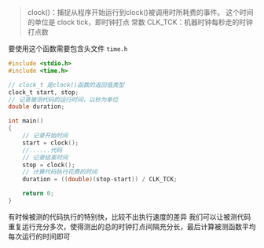 > clock()：捕捉从程序开始运行到clock()被调用时所耗费的事件。
> 这个时间的单位是 clock tick，即时钟打点
> 常数 CLK_TCK：机器时钟每秒走的时钟打点数

要使用这个函数需要包含头文件 `time.h`

```c
#include <stdio.h>
#include <time.h>

// clock_t 是clock()函数的返回值类型
clock_t start, stop;
// 记录被测代码的运行时间，以秒为单位
double duration;

int main()
{
    // 记录开始时间
    start = clock();
    //......代码
    // 记录结束时间
    stop = clock();
    // 计算代码执行花费的时间
    duration = ((double)(stop-start)) / CLK_TCK;

    return 0;
}
```

有时候被测的代码执行的特别快，比较不出执行速度的差异
我们可以让被测代码重复运行充分多次，使得测出的总的时钟打点间隔充分长，最后计算被测函数平均每次运行的时间即可